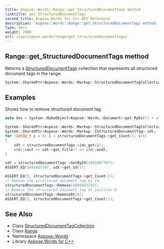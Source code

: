 ```yaml
---
title: Aspose::Words::Range::get_StructuredDocumentTags method
linktitle: get_StructuredDocumentTags
second_title: Aspose.Words for C++ API Reference
description: 'Aspose::Words::Range::get_StructuredDocumentTags method. Returns a StructuredDocumentTags collection that represents all structured document tags in the range in C++.'
type: docs
weight: 7000
url: /cpp/aspose.words/range/get_structureddocumenttags/
---
```

## Range::get_StructuredDocumentTags method


Returns a [StructuredDocumentTags](./) collection that represents all structured document tags in the range.

```cpp
System::SharedPtr<Aspose::Words::Markup::StructuredDocumentTagCollection> Aspose::Words::Range::get_StructuredDocumentTags()
```


## Examples



Shows how to remove structured document tag. 
```cpp
auto doc = System::MakeObject<Aspose::Words::Document>(get_MyDir() + u"Structured document tags.docx");

System::SharedPtr<Aspose::Words::Markup::StructuredDocumentTagCollection> structuredDocumentTags = doc->get_Range()->get_StructuredDocumentTags();
System::SharedPtr<Aspose::Words::Markup::IStructuredDocumentTag> sdt;
for (int32_t i = 0; i < structuredDocumentTags->get_Count(); i++)
{
    sdt = structuredDocumentTags->idx_get(i);
    std::cout << sdt->get_Title() << std::endl;
}

sdt = structuredDocumentTags->GetById(1691867797);
ASSERT_EQ(1691867797, sdt->get_Id());

ASSERT_EQ(5, structuredDocumentTags->get_Count());
// Remove the structured document tag by Id.
structuredDocumentTags->Remove(1691867797);
// Remove the structured document tag at position 0.
structuredDocumentTags->RemoveAt(0);
ASSERT_EQ(3, structuredDocumentTags->get_Count());
```

## See Also

* Class [StructuredDocumentTagCollection](../../../aspose.words.markup/structureddocumenttagcollection/)
* Class [Range](../)
* Namespace [Aspose::Words](../../)
* Library [Aspose.Words for C++](../../../)

